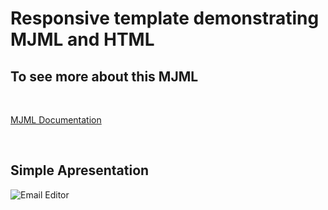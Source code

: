 <h1>Responsive template demonstrating MJML and HTML</h1>

## To see more about this MJML

<br />

[MJML Documentation](https://mjml.io/)

<br />


<h2>Simple Apresentation</h2>



![Email Editor](https://user-images.githubusercontent.com/56568406/110255072-c13d0b00-7f70-11eb-8335-690b7b13adbd.gif)
